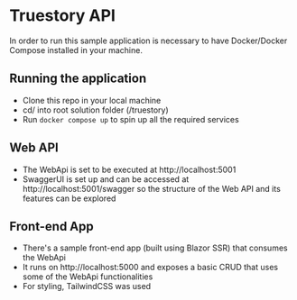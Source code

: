 # Truestory API
In order to run this sample application is necessary to have Docker/Docker Compose installed in your machine.

## Running the application
- Clone this repo in your local machine
- cd/ into root solution folder (/truestory)
- Run `docker compose up` to spin up all the required services

## Web API
- The WebApi is set to be executed at http://localhost:5001
- SwaggerUI is set up and can be accessed at http://localhost:5001/swagger so the structure of the Web API and its features can be explored

## Front-end App
- There's a sample front-end app (built using Blazor SSR) that consumes the WebApi
- It runs on http://localhost:5000 and exposes a basic CRUD that uses some of the WebApi functionalities
- For styling, TailwindCSS was used